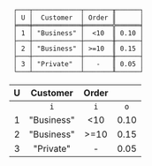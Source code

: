 ```text
 ┌───┬────────────┬───────╥──────┐
 │ U │  Customer  │ Order ║      │
 ╞═══╪════════════╪═══════╬══════╡
 │ 1 │ "Business" │  <10  ║ 0.10 │
 ├───┼────────────┼───────╫──────┤
 │ 2 │ "Business" │ >=10  ║ 0.15 │
 ├───┼────────────┼───────╫──────┤
 │ 3 │ "Private"  │   -   ║ 0.05 │
 └───┴────────────┴───────╨──────┘
```

| U |  Customer  | Order |      |
|:-:|:----------:|:-----:|:----:|
|   |    `i`     |  `i`  | `o`  |
| 1 | "Business" |  <10  | 0.10 |
| 2 | "Business" | >=10  | 0.15 |
| 3 | "Private"  |   -   | 0.05 |
